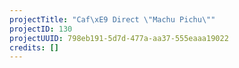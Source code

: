 ```yaml
---
projectTitle: "Caf\xE9 Direct \"Machu Pichu\""
projectID: 130
projectUUID: 798eb191-5d7d-477a-aa37-555eaaa19022
credits: []
---
```


